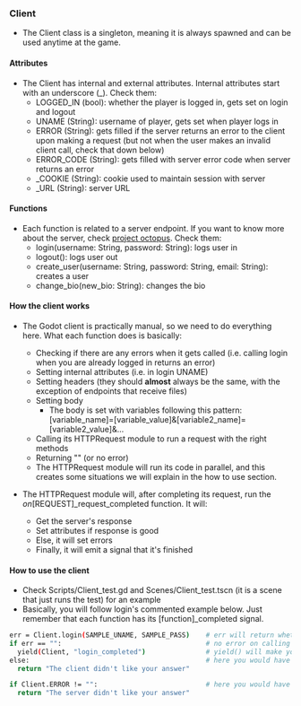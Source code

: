 ### Client
- The Client class is a singleton, meaning it is always spawned and can be used anytime at the game. 
#### Attributes
- The Client has internal and external attributes. Internal attributes start with an underscore (_). Check them:
  - LOGGED_IN (bool): whether the player is logged in, gets set on login and logout
  - UNAME (String): username of player, gets set when player logs in
  - ERROR (String): gets filled if the server returns an error to the client upon making a request (but not when the user makes an invalid client call, check that down below)
  - ERROR_CODE (String): gets filled with server error code when server returns an error
  - _COOKIE (String): cookie used to maintain session with server
  - _URL (String): server URL

#### Functions
- Each function is related to a server endpoint. If you want to know more about the server, check [project octopus](https://github.com/indigo-sword/project-octopus). Check them:
  - login(username: String, password: String): logs user in
  - logout(): logs user out
  - create_user(username: String, password: String, email: String): creates a user
  - change_bio(new_bio: String): changes the bio

#### How the client works
- The Godot client is practically manual, so we need to do everything here. What each function does is basically:
  - Checking if there are any errors when it gets called (i.e. calling login when you are already logged in returns an error)
  - Setting internal attributes (i.e. in login UNAME)
  - Setting headers (they should **almost** always be the same, with the exception of endpoints that receive files)
  - Setting body
    - The body is set with variables following this pattern: [variable_name]=[variable_value]&[variable2_name]=[variable2_value]&...
  - Calling its HTTPRequest module to run a request with the right methods
  - Returning "" (or no error)
  - The HTTPRequest module will run its code in parallel, and this creates some situations we will explain in the how to use section.

- The HTTPRequest module will, after completing its request, run the _on_[REQUEST]_request_completed function. It will:
  - Get the server's response
  - Set attributes if response is good
  - Else, it will set errors
  - Finally, it will emit a signal that it's finished

#### How to use the client
- Check Scripts/Client_test.gd and Scenes/Client_test.tscn (it is a scene that just runs the test) for an example
- Basically, you will follow login's commented example below. Just remember that each function has its [function]_completed signal.
```bash
err = Client.login(SAMPLE_UNAME, SAMPLE_PASS)    # err will return whether the client was rightfully called
if err == "":                                    # no error on calling the client
  yield(Client, "login_completed")               # yield() will make your code only return when the client finishes making the request
else:                                            # here you would have a CLIENT CALL error 
  return "The client didn't like your answer"

if Client.ERROR != "":                           # here you would have a SERVER returned error
  return "The server didn't like your answer"
```

